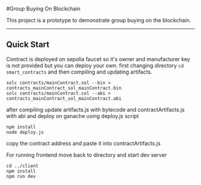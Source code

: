 #Group Buying On Blockchain

This project is a prototype to demonstrate group buying on the blockchain.

---
## Quick Start

Contract is deployed on sepolia faucet so it's owner and manufacturer key is not provided but you can deploy your own.
first changing directory
`cd smart_contracts`
and then compiling and updating artifacts.
```
solc contracts/mainContract.sol --bin > contracts_mainContract_sol_mainContract.bin
solc contracts/mainContract.col --abi > contracts_mainContract_sol_mainContract.abi
```

after compiling update artifacts.js with bytecode and contractArtifacts.js with abi and deploy on ganache using deploy.js script
```
npm install
node deploy.js
```
copy the contract address and paste it into contractArtifacts.js

For running frontend move back to directory and start dev server
```
cd ../client
npm install
npm run dev
```
